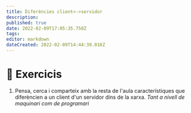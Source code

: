 ```yaml
---
title: Diferències client<->servidor
description: 
published: true
date: 2022-02-09T17:05:35.750Z
tags: 
editor: markdown
dateCreated: 2022-02-09T14:44:39.016Z
---
```


<!--- [:clipboard: Solucions *Accedeix als resultats dels exercicis (Només professors)*](solucions)
{.links-list}-->
# :pencil: Exercicis
1. Pensa, cerca i comparteix amb la resta de l'aula característiques que diferèncien a un client d'un servidor dins de la xarxa. *Tant a nivell de maquinari com de programari*
